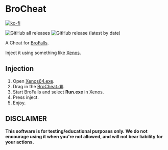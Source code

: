 
# BroCheat
[![ko-fi](https://ko-fi.com/img/githubbutton_sm.svg)](https://ko-fi.com/O5O178FHD)

![GitHub all releases](https://img.shields.io/github/downloads/CodeName-Anti/BroCheat/total?color=%23FF8C00&style=flat-square)
![GitHub release (latest by date)](https://img.shields.io/github/v/release/CodeName-Anti/BroCheat?style=flat-square)

A Cheat for [BroFalls](https://store.steampowered.com/app/1590320/Bro_Falls/).

Inject it using something like [Xenos](https://github.com/DarthTon/Xenos/releases/download/2.3.2/Xenos_2.3.2.7z).

## Injection
1. Open [Xenos64.exe](https://github.com/DarthTon/Xenos/releases/download/2.3.2/Xenos_2.3.2.7z).
2. Drag in the [BroCheat.dll](https://github.com/CodeName-Anti/BroCheat/releases/latest/download/BroCheat.dll).
3. Start BroFalls and select **Run.exe** in Xenos.
4. Press inject.
5. Enjoy.

## **DISCLAIMER**
**This software is for testing/educational purposes only. We do not encourage using it when you're not allowed, and will not bear liability for your actions.**
